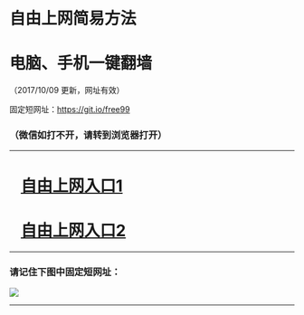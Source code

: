 ﻿# 自由上网简易方法

# 电脑、手机一键翻墙

（2017/10/09 更新，网址有效）

固定短网址：https://git.io/free99

### （微信如打不开，请转到浏览器打开）


***





# &nbsp;&nbsp; <a href="http://ft1463112745.fwq-tz-1001.info/fwqtz01.html?t=10090018772 " target="_blank">自由上网入口1</a>
# &nbsp;&nbsp; <a href="http://ft1660510292.fwq-tz-1002.info/fwqtz02.html?t=10090018164 " target="_blank">自由上网入口2</a>
***

### 请记住下图中固定短网址：

<img src="https://s3-us-west-2.amazonaws.com/fwq-1001/yjfq-20170905okok.png" /> 


***

